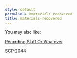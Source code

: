 ```yaml
---
style: default
permalink: Xmaterials-recovered
title: materials-recovered
---
```

You may also like:

[Recording Stuff Or Whatever](http://scp-wiki.net/recording-stuff-or-whatever)

[SCP-2044](http://scp-wiki.net/scp-2044)
